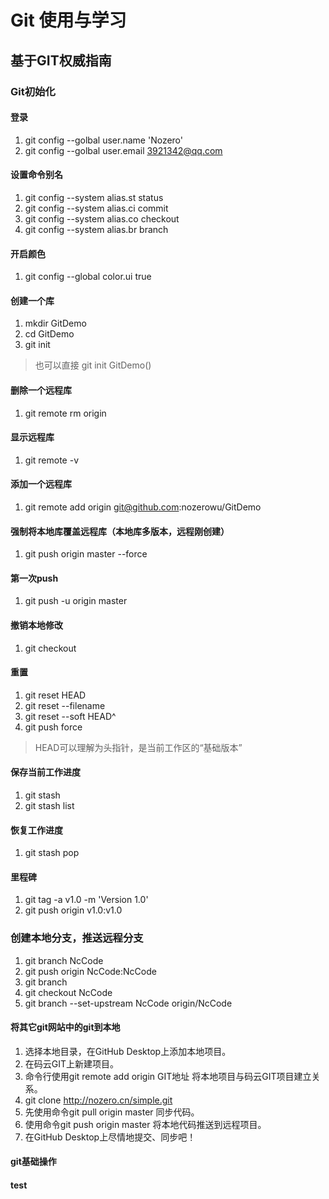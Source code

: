 ﻿# Git 使用与学习
## 基于GIT权威指南
### Git初始化

#### 登录
1. git config --golbal user.name 'Nozero'
1. git config --golbal user.email 3921342@qq.com

#### 设置命令别名
1. git config --system alias.st status
1. git config --system alias.ci commit
1. git config --system alias.co checkout
1. git config --system alias.br branch

#### 开启颜色
1. git config --global color.ui true

#### 创建一个库
1. mkdir GitDemo
1. cd GitDemo
1. git init
> 也可以直接 git init GitDemo()

#### 删除一个远程库
1. git remote rm origin

#### 显示远程库
1. git remote -v

#### 添加一个远程库
1. git remote add origin git@github.com:nozerowu/GitDemo

#### 强制将本地库覆盖远程库（本地库多版本，远程刚创建）
1. git push origin master --force

#### 第一次push
1. git push -u origin master

#### 撤销本地修改
1. git checkout

#### 重置
1. git reset HEAD
1. git reset --filename
1. git reset --soft HEAD^
1. git push force
> HEAD可以理解为头指针，是当前工作区的“基础版本”

#### 保存当前工作进度
1. git stash
1. git stash list

#### 恢复工作进度 
1. git stash pop

#### 里程碑
1. git tag -a v1.0 -m 'Version 1.0'
1. git push origin v1.0:v1.0


### 创建本地分支，推送远程分支
1. git branch NcCode
1. git push origin NcCode:NcCode
1. git branch
1. git checkout NcCode
1. git branch --set-upstream NcCode origin/NcCode

#### 将其它git网站中的git到本地
1. 选择本地目录，在GitHub Desktop上添加本地项目。
1. 在码云GIT上新建项目。
1. 命令行使用git remote add origin GIT地址 将本地项目与码云GIT项目建立关系。
1. git clone http://nozero.cn/simple.git
1. 先使用命令git pull origin master 同步代码。
1. 使用命令git push origin master 将本地代码推送到远程项目。
1. 在GitHub Desktop上尽情地提交、同步吧！



#### git基础操作


#### test





